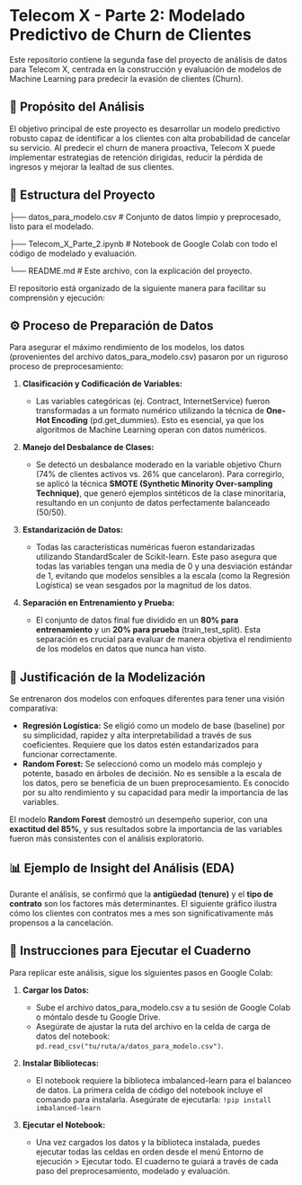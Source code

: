 # Telecom X - Parte 2: Modelado Predictivo de Churn de Clientes

Este repositorio contiene la segunda fase del proyecto de análisis de datos para Telecom X, centrada en la construcción y evaluación de modelos de Machine Learning para predecir la evasión de clientes (Churn).

## 🎯 Propósito del Análisis

El objetivo principal de este proyecto es desarrollar un modelo predictivo robusto capaz de identificar a los clientes con alta probabilidad de cancelar su servicio. Al predecir el churn de manera proactiva, Telecom X puede implementar estrategias de retención dirigidas, reducir la pérdida de ingresos y mejorar la lealtad de sus clientes.

## 📁 Estructura del Proyecto
├── datos_para_modelo.csv # Conjunto de datos limpio y preprocesado, listo para el modelado.

├── Telecom_X_Parte_2.ipynb # Notebook de Google Colab con todo el código de modelado y evaluación.

└── README.md # Este archivo, con la explicación del proyecto.

El repositorio está organizado de la siguiente manera para facilitar su comprensión y ejecución:
## ⚙️ Proceso de Preparación de Datos

Para asegurar el máximo rendimiento de los modelos, los datos (provenientes del archivo datos_para_modelo.csv) pasaron por un riguroso proceso de preprocesamiento:

1.  **Clasificación y Codificación de Variables:**
    *   Las variables categóricas (ej. Contract, InternetService) fueron transformadas a un formato numérico utilizando la técnica de **One-Hot Encoding** (pd.get_dummies). Esto es esencial, ya que los algoritmos de Machine Learning operan con datos numéricos.

2.  **Manejo del Desbalance de Clases:**
    *   Se detectó un desbalance moderado en la variable objetivo Churn (74% de clientes activos vs. 26% que cancelaron). Para corregirlo, se aplicó la técnica **SMOTE (Synthetic Minority Over-sampling Technique)**, que generó ejemplos sintéticos de la clase minoritaria, resultando en un conjunto de datos perfectamente balanceado (50/50).

3.  **Estandarización de Datos:**
    *   Todas las características numéricas fueron estandarizadas utilizando StandardScaler de Scikit-learn. Este paso asegura que todas las variables tengan una media de 0 y una desviación estándar de 1, evitando que modelos sensibles a la escala (como la Regresión Logística) se vean sesgados por la magnitud de los datos.

4.  **Separación en Entrenamiento y Prueba:**
    *   El conjunto de datos final fue dividido en un **80% para entrenamiento** y un **20% para prueba** (train_test_split). Esta separación es crucial para evaluar de manera objetiva el rendimiento de los modelos en datos que nunca han visto.

## 🤖 Justificación de la Modelización

Se entrenaron dos modelos con enfoques diferentes para tener una visión comparativa:

*   **Regresión Logística:** Se eligió como un modelo de base (baseline) por su simplicidad, rapidez y alta interpretabilidad a través de sus coeficientes. Requiere que los datos estén estandarizados para funcionar correctamente.
*   **Random Forest:** Se seleccionó como un modelo más complejo y potente, basado en árboles de decisión. No es sensible a la escala de los datos, pero se beneficia de un buen preprocesamiento. Es conocido por su alto rendimiento y su capacidad para medir la importancia de las variables.

El modelo **Random Forest** demostró un desempeño superior, con una **exactitud del 85%**, y sus resultados sobre la importancia de las variables fueron más consistentes con el análisis exploratorio.

## 📊 Ejemplo de Insight del Análisis (EDA)

Durante el análisis, se confirmó que la **antigüedad (tenure)** y el **tipo de contrato** son los factores más determinantes. El siguiente gráfico ilustra cómo los clientes con contratos mes a mes son significativamente más propensos a la cancelación.

## 🚀 Instrucciones para Ejecutar el Cuaderno

Para replicar este análisis, sigue los siguientes pasos en Google Colab:

1.  **Cargar los Datos:**
    *   Sube el archivo datos_para_modelo.csv a tu sesión de Google Colab o móntalo desde tu Google Drive.
    *   Asegúrate de ajustar la ruta del archivo en la celda de carga de datos del notebook: `pd.read_csv("tu/ruta/a/datos_para_modelo.csv")`.

2.  **Instalar Bibliotecas:**
    *   El notebook requiere la biblioteca imbalanced-learn para el balanceo de datos. La primera celda de código del notebook incluye el comando para instalarla. Asegúrate de ejecutarla:
        `!pip install imbalanced-learn`

3.  **Ejecutar el Notebook:**
    *   Una vez cargados los datos y la biblioteca instalada, puedes ejecutar todas las celdas en orden desde el menú Entorno de ejecución > Ejecutar todo. El cuaderno te guiará a través de cada paso del preprocesamiento, modelado y evaluación.
